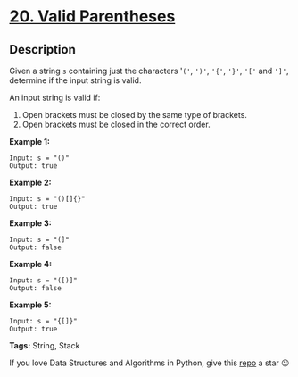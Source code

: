 # [20. Valid Parentheses][title]

## Description

Given a string `s` containing just the characters '`('`, `')'`, `'{'`, `'}'`, `'['` and `']'`, determine if the input string is valid.

An input string is valid if:

1. Open brackets must be closed by the same type of brackets.
2. Open brackets must be closed in the correct order.


**Example 1:**
```text
Input: s = "()"
Output: true
```

**Example 2:**
```text
Input: s = "()[]{}"
Output: true
```

**Example 3:**
```text
Input: s = "(]"
Output: false
```

**Example 4:**
```text
Input: s = "([)]"
Output: false
```

**Example 5:**
```text
Input: s = "{[]}"
Output: true
```

**Tags:** String, Stack

If you love Data Structures and Algorithms in Python, give this [repo][me] a star :wink:

[title]: https://leetcode.com/problems/valid-parentheses/
[me]: https://github.com/bumblebee211196/awesome-python-leetcode
